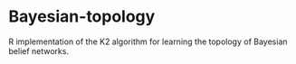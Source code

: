 # Bayesian-topology
R implementation of the K2 algorithm for learning the topology of Bayesian belief networks.
